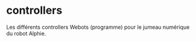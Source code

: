 # controllers
 Les différents controllers Webots (programme) pour le jumeau numérique du robot Alphie. 
